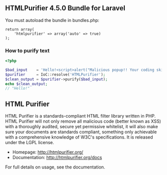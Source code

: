 ## HTMLPurifier 4.5.0 Bundle for Laravel

You must autoload the bundle in bundles.php:

    return array(
        'htmlpurifier' => array('auto' => true)
    );

### How to purify text

```php
<?php

$bad_input    = 'Hello!<script>alert("Malicious popup!! Your coding skills suck!")</script>';
$purifier     = IoC::resolve('HTMLPurifier');
$clean_output = $purifier->purify($bad_input);
echo $clean_output; 
// "Hello!"

```

## HTML Purifier

HTML Purifier is a standards-compliant HTML filter library written in PHP. HTML Purifier will not only remove all malicious code (better known as XSS) with a thoroughly audited, secure yet permissive whitelist, it will also make sure your documents are standards compliant, something only achievable with a comprehensive knowledge of W3C's specifications. 
It is released under the LGPL license.

- Homepage:      http://htmlpurifier.org/
- Documentation: http://htmlpurifier.org/docs

For full details on usage, see the documentation.